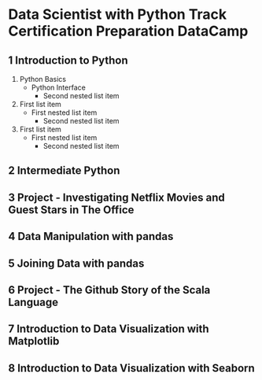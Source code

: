 # Data Scientist with Python Track Certification Preparation DataCamp
## 1 Introduction to Python
1. Python Basics
   - Python Interface
     - Second nested list item
2. First list item
   - First nested list item
     - Second nested list item
2. First list item
   - First nested list item
     - Second nested list item
## 2 Intermediate Python
## 3 Project - Investigating Netflix Movies and Guest Stars in The Office
## 4 Data Manipulation with pandas
## 5 Joining Data with pandas
## 6 Project - The Github Story of the Scala Language
## 7 Introduction to Data Visualization with Matplotlib
## 8 Introduction to Data Visualization with Seaborn
